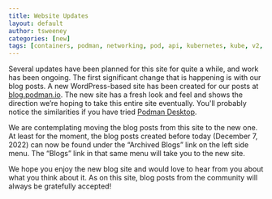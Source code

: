 ```yaml
---
title: Website Updates
layout: default
author: tsweeney
categories: [new]
tags: [containers, podman, networking, pod, api, kubernetes, kube, v2, hpc, windows, mac]
---
```


Several updates have been planned for this site for quite a while, and work has been ongoing. The first significant change that is happening is with our blog posts. A new WordPress-based site has been created for our posts at [blog.podman.io](https://blog.podman.io). The new site has a fresh look and feel and shows the direction we’re hoping to take this entire site eventually. You'll probably notice the similarities if you have tried [Podman Desktop](https://podman-desktop.io/).

We are contemplating moving the blog posts from this site to the new one. At least for the moment, the blog posts created before today (December 7, 2022) can now be found under the “Archived Blogs” link on the left side menu. The “Blogs” link in that same menu will take you to the new site.

We hope you enjoy the new blog site and would love to hear from you about what you think about it. As on this site, blog posts from the community will always be gratefully accepted!
